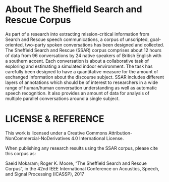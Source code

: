 # About The Sheffield Search and Rescue Corpus

As part of a research into extracting mission-critical information from Search and Rescue speech communications, a corpus of unscripted, goal-oriented, two-party spoken conversations has been designed and collected. The Sheffield Search and Rescue (SSAR) corpus comprises about 12 hours of data from 96 conversations by 24 native speakers of British English with a southern accent. Each conversation is about a collaborative task of exploring and estimating a simulated indoor environment. The task has carefully been designed to have a quantitative measure for the amount of exchanged information about the discourse subject. SSAR includes different layers of annotations which should be of interest to researchers in a wide range of human/human conversation understanding as well as automatic speech recognition. It also provides an amount of data for analysis of multiple parallel conversations around a single subject.

# LICENSE & REFERENCE
This work is licensed under a Creative Commons Attribution-NonCommercial-NoDerivatives 4.0 International License.

When publishing any research results using the SSAR corpus, please cite this corpus as:

Saeid Mokaram; Roger K. Moore, “The Sheffield Search and Rescue Corpus”, in the 42nd IEEE International Conference on Acoustics, Speech, and Signal Processing (ICASSP), 2017
